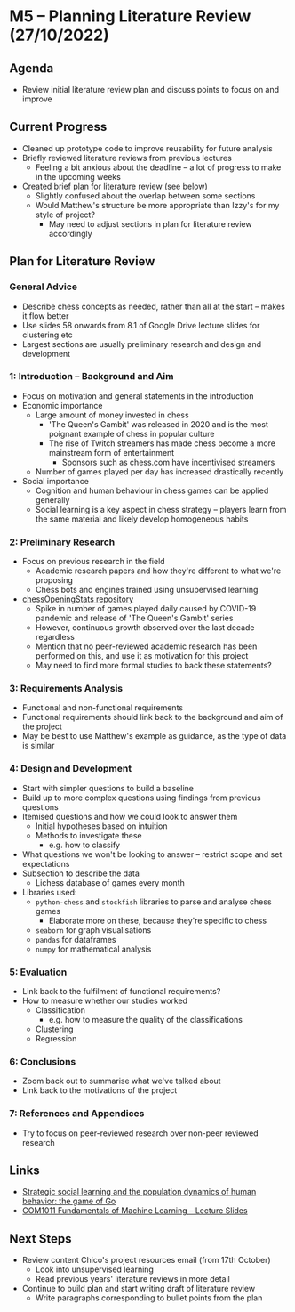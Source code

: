 # M5 – Planning Literature Review (27/10/2022)

## Agenda
- Review initial literature review plan and discuss points to focus on and improve

## Current Progress
- Cleaned up prototype code to improve reusability for future analysis
- Briefly reviewed literature reviews from previous lectures
	- Feeling a bit anxious about the deadline – a lot of progress to make in the upcoming weeks
- Created brief plan for literature review (see below)
	- Slightly confused about the overlap between some sections
	- Would Matthew's structure be more appropriate than Izzy's for my style of project?
		- May need to adjust sections in plan for literature review accordingly

## Plan for Literature Review
### General Advice
- Describe chess concepts as needed, rather than all at the start – makes it flow better
- Use slides 58 onwards from 8.1 of Google Drive lecture slides for clustering etc
- Largest sections are usually preliminary research and design and development

### 1: Introduction – Background and Aim
- Focus on motivation and general statements in the introduction
- Economic importance
	- Large amount of money invested in chess
		- 'The Queen's Gambit' was released in 2020 and is the most poignant example of chess in popular culture
		- The rise of Twitch streamers has made chess become a more mainstream form of entertainment
			- Sponsors such as chess.com have incentivised streamers
	- Number of games played per day has increased drastically recently
- Social importance
	- Cognition and human behaviour in chess games can be applied generally
	- Social learning is a key aspect in chess strategy – players learn from the same material and likely develop homogeneous habits

### 2: Preliminary Research
- Focus on previous research in the field
	- Academic research papers and how they're different to what we're proposing
	- Chess bots and engines trained using unsupervised learning
- [chessOpeningStats repository](https://github.com/Paul566/chessOpeningStats)
	- Spike in number of games played daily caused by COVID-19 pandemic and release of 'The Queen's Gambit' series
	- However, continuous growth observed over the last decade regardless
	- Mention that no peer-reviewed academic research has been performed on this, and use it as motivation for this project
	- May need to find more formal studies to back these statements?

### 3: Requirements Analysis
- Functional and non-functional requirements
- Functional requirements should link back to the background and aim of the project
- May be best to use Matthew's example as guidance, as the type of data is similar

### 4: Design and Development
- Start with simpler questions to build a baseline
- Build up to more complex questions using findings from previous questions
- Itemised questions and how we could look to answer them
	- Initial hypotheses based on intuition
	- Methods to investigate these
		- e.g. how to classify
- What questions we won't be looking to answer – restrict scope and set expectations
- Subsection to describe the data
	- Lichess database of games every month
- Libraries used:
	- `python-chess` and `stockfish` libraries to parse and analyse chess games
		- Elaborate more on these, because they're specific to chess
	- `seaborn` for graph visualisations
	- `pandas` for dataframes
	- `numpy` for mathematical analysis

### 5: Evaluation
- Link back to the fulfilment of functional requirements?
- How to measure whether our studies worked
	- Classification
		- e.g. how to measure the quality of the classifications
	- Clustering
	- Regression

### 6: Conclusions
- Zoom back out to summarise what we've talked about
- Link back to the motivations of the project

### 7: References and Appendices
- Try to focus on peer-reviewed research over non-peer reviewed research

## Links
- [Strategic social learning and the population dynamics of human behavior: the game of Go](https://www.sciencedirect.com/science/article/pii/S109051381400049X)
- [COM1011 Fundamentals of Machine Learning – Lecture Slides](https://drive.google.com/drive/folders/16V96NyqGOzwkR-Ixy-CF2teF2ijBeA1_)

## Next Steps
- Review content Chico's project resources email (from 17th October)
	- Look into unsupervised learning
	- Read previous years' literature reviews in more detail
- Continue to build plan and start writing draft of literature review
	- Write paragraphs corresponding to bullet points from the plan